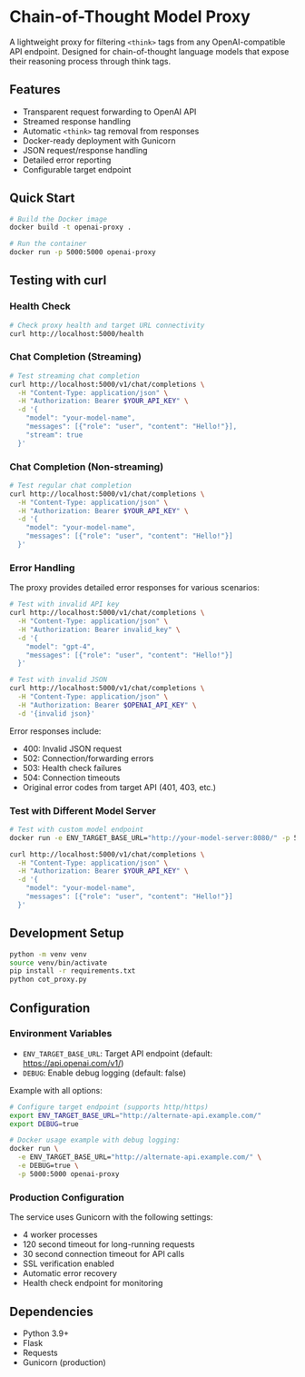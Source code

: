 # Chain-of-Thought Model Proxy

A lightweight proxy for filtering `<think>` tags from any OpenAI-compatible API endpoint. Designed for chain-of-thought language models that expose their reasoning process through think tags.

## Features

- Transparent request forwarding to OpenAI API
- Streamed response handling
- Automatic `<think>` tag removal from responses
- Docker-ready deployment with Gunicorn
- JSON request/response handling
- Detailed error reporting
- Configurable target endpoint

## Quick Start

```bash
# Build the Docker image
docker build -t openai-proxy .

# Run the container
docker run -p 5000:5000 openai-proxy
```

## Testing with curl

### Health Check
```bash
# Check proxy health and target URL connectivity
curl http://localhost:5000/health
```

### Chat Completion (Streaming)
```bash
# Test streaming chat completion
curl http://localhost:5000/v1/chat/completions \
  -H "Content-Type: application/json" \
  -H "Authorization: Bearer $YOUR_API_KEY" \
  -d '{
    "model": "your-model-name",
    "messages": [{"role": "user", "content": "Hello!"}],
    "stream": true
  }'
```

### Chat Completion (Non-streaming)
```bash
# Test regular chat completion
curl http://localhost:5000/v1/chat/completions \
  -H "Content-Type: application/json" \
  -H "Authorization: Bearer $YOUR_API_KEY" \
  -d '{
    "model": "your-model-name",
    "messages": [{"role": "user", "content": "Hello!"}]
  }'
```

### Error Handling

The proxy provides detailed error responses for various scenarios:

```bash
# Test with invalid API key
curl http://localhost:5000/v1/chat/completions \
  -H "Content-Type: application/json" \
  -H "Authorization: Bearer invalid_key" \
  -d '{
    "model": "gpt-4",
    "messages": [{"role": "user", "content": "Hello!"}]
  }'

# Test with invalid JSON
curl http://localhost:5000/v1/chat/completions \
  -H "Content-Type: application/json" \
  -H "Authorization: Bearer $OPENAI_API_KEY" \
  -d '{invalid json}'
```

Error responses include:
- 400: Invalid JSON request
- 502: Connection/forwarding errors
- 503: Health check failures
- 504: Connection timeouts
- Original error codes from target API (401, 403, etc.)

### Test with Different Model Server
```bash
# Test with custom model endpoint
docker run -e ENV_TARGET_BASE_URL="http://your-model-server:8080/" -p 5000:5000 cot-proxy

curl http://localhost:5000/v1/chat/completions \
  -H "Content-Type: application/json" \
  -H "Authorization: Bearer $YOUR_API_KEY" \
  -d '{
    "model": "your-model-name",
    "messages": [{"role": "user", "content": "Hello!"}]
  }'
```

## Development Setup

```bash
python -m venv venv
source venv/bin/activate
pip install -r requirements.txt
python cot_proxy.py
```

## Configuration

### Environment Variables

- `ENV_TARGET_BASE_URL`: Target API endpoint (default: https://api.openai.com/v1/)
- `DEBUG`: Enable debug logging (default: false)

Example with all options:

```bash
# Configure target endpoint (supports http/https)
export ENV_TARGET_BASE_URL="http://alternate-api.example.com/"
export DEBUG=true

# Docker usage example with debug logging:
docker run \
  -e ENV_TARGET_BASE_URL="http://alternate-api.example.com/" \
  -e DEBUG=true \
  -p 5000:5000 openai-proxy
```

### Production Configuration

The service uses Gunicorn with the following settings:
- 4 worker processes
- 120 second timeout for long-running requests
- 30 second connection timeout for API calls
- SSL verification enabled
- Automatic error recovery
- Health check endpoint for monitoring

## Dependencies

- Python 3.9+
- Flask
- Requests
- Gunicorn (production)
